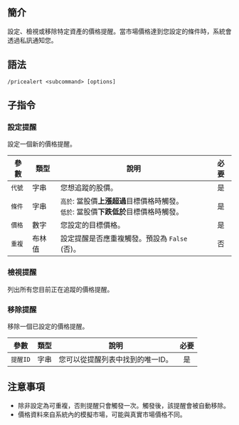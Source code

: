 ## 簡介
設定、檢視或移除特定資產的價格提醒。當市場價格達到您設定的條件時，系統會透過私訊通知您。

## 語法
```
/pricealert <subcommand> [options]
```

## 子指令

### 設定提醒
設定一個新的價格提醒。

| 參數 | 類型 | 說明 | 必要 |
| --- | --- | --- | :---: |
| `代號` | 字串 | 您想追蹤的股價。 | 是 |
| `條件` | 字串 | `高於`: 當股價**上漲超過**目標價格時觸發。<br>`低於`: 當股價**下跌低於**目標價格時觸發。 | 是 |
| `價格` | 數字 | 您設定的目標價格。 | 是 |
| `重複` | 布林值 | 設定提醒是否應重複觸發。預設為 `False` (否)。 | 否 |

### 檢視提醒
列出所有您目前正在追蹤的價格提醒。

### 移除提醒
移除一個已設定的價格提醒。

| 參數 | 類型 | 說明 | 必要 |
| --- | --- | --- | :---: |
| `提醒ID` | 字串 | 您可以從提醒列表中找到的唯一ID。 | 是 |

## 注意事項
- 除非設定為可重複，否則提醒只會觸發一次。觸發後，該提醒會被自動移除。
- 價格資料來自系統內的模擬市場，可能與真實市場價格不同。